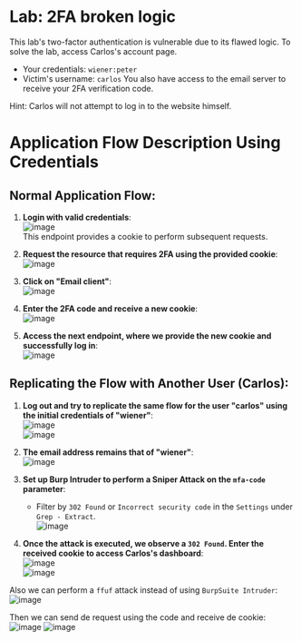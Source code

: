 # Lab: 2FA broken logic

This lab's two-factor authentication is vulnerable due to its flawed logic. To solve the lab, access Carlos's account page.

- Your credentials: `wiener:peter`
- Victim's username: `carlos`
You also have access to the email server to receive your 2FA verification code.

Hint: Carlos will not attempt to log in to the website himself.


# Application Flow Description Using Credentials

## Normal Application Flow:

1. **Login with valid credentials**:  
   ![image](https://github.com/user-attachments/assets/64f381fa-5fc7-48ff-8b00-4ba03740cfda)  
   This endpoint provides a cookie to perform subsequent requests.

2. **Request the resource that requires 2FA using the provided cookie**:  
   ![image](https://github.com/user-attachments/assets/2c5f499b-9ea8-411d-9864-aeae13b42afa)

3. **Click on "Email client"**:  
   ![image](https://github.com/user-attachments/assets/85d1ea4c-91ae-4ae1-995a-8ad474f77157)

4. **Enter the 2FA code and receive a new cookie**:  
   ![image](https://github.com/user-attachments/assets/8ea23f39-d282-4c5a-b3a3-62f613921456)

5. **Access the next endpoint, where we provide the new cookie and successfully log in**:  
   ![image](https://github.com/user-attachments/assets/5533b462-fa84-416e-87bc-f4b6eb7bd634)

## Replicating the Flow with Another User (Carlos):

1. **Log out and try to replicate the same flow for the user "carlos" using the initial credentials of "wiener"**:  
   ![image](https://github.com/user-attachments/assets/69e60da7-8796-48af-96d6-1639defb6950)  
   ![image](https://github.com/user-attachments/assets/ef67c05b-d028-4325-b353-2851b5dc1e85)

2. **The email address remains that of "wiener"**:  
   ![image](https://github.com/user-attachments/assets/4e3f48c5-4129-439f-9aae-4ad9886f4666)

3. **Set up Burp Intruder to perform a Sniper Attack on the `mfa-code` parameter**:  
   - Filter by `302 Found` or `Incorrect security code` in the `Settings` under `Grep - Extract`.  
   ![image](https://github.com/user-attachments/assets/b2f290cf-548e-48aa-8850-64e9d2d8bff6)

4. **Once the attack is executed, we observe a `302 Found`. Enter the received cookie to access Carlos's dashboard**:  
   ![image](https://github.com/user-attachments/assets/94d7763b-6d22-4159-867d-f45bc21adbd2)  
   ![image](https://github.com/user-attachments/assets/3c85fc9f-2bc2-4376-b8ab-7acb5eb52d95)



Also we can perform a `ffuf` attack instead of using `BurpSuite Intruder`:
![image](https://github.com/user-attachments/assets/74b85fca-d654-4cfd-a594-e4d8af6cccb8)

Then we can send de request using the code and receive de cookie:
![image](https://github.com/user-attachments/assets/49294e81-c1fe-4657-9505-ae6dd7dfa238)
![image](https://github.com/user-attachments/assets/a8bbbcd6-c230-417b-9c45-38ac185fa48b)








